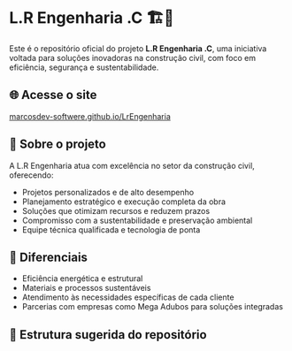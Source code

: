 # L.R Engenharia .C 🏗️🌱

Este é o repositório oficial do projeto **L.R Engenharia .C**, uma iniciativa voltada para soluções inovadoras na construção civil, com foco em eficiência, segurança e sustentabilidade.

## 🌐 Acesse o site
[marcosdev-softwere.github.io/LrEngenharia](https://marcosdev-softwere.github.io/LrEngenharia/)

## 🧱 Sobre o projeto

A L.R Engenharia atua com excelência no setor da construção civil, oferecendo:

- Projetos personalizados e de alto desempenho
- Planejamento estratégico e execução completa da obra
- Soluções que otimizam recursos e reduzem prazos
- Compromisso com a sustentabilidade e preservação ambiental
- Equipe técnica qualificada e tecnologia de ponta

## 🌿 Diferenciais

- Eficiência energética e estrutural
- Materiais e processos sustentáveis
- Atendimento às necessidades específicas de cada cliente
- Parcerias com empresas como Mega Adubos para soluções integradas

## 📁 Estrutura sugerida do repositório


